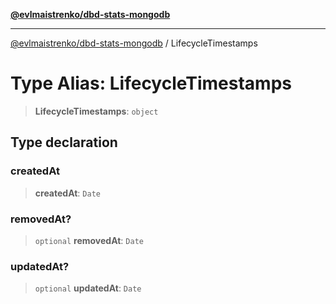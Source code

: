 [**@evlmaistrenko/dbd-stats-mongodb**](../README.md)

---

[@evlmaistrenko/dbd-stats-mongodb](../README.md) / LifecycleTimestamps

# Type Alias: LifecycleTimestamps

> **LifecycleTimestamps**: `object`

## Type declaration

### createdAt

> **createdAt**: `Date`

### removedAt?

> `optional` **removedAt**: `Date`

### updatedAt?

> `optional` **updatedAt**: `Date`
